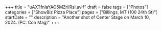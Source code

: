 +++
title = "uAXTfnIaYAO5MZrIlRsl.avif"
draft = false
tags = ["Photos"]
categories = ["ShowBiz Pizza Place"]
pages = ["Billings, MT (100 24th St)"]
startDate = ""
description = "Another shot of Center Stage on March 10, 2024. (PC: Con Mag)"
+++
